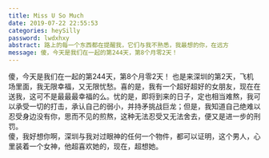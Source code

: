 ```yaml
---
title: Miss U So Much
date: 2019-07-22 22:55:53
categories: heySilly
password: lwdxhxy
abstract: 路上的每一个东西都在提醒我，它们与我不熟悉，我最想的你，在远方
message: 傻，今天是我们在一起的第244天，第8个月零2天！
---
```

傻，今天是我们在一起的第244天，第8个月零2天！
也是来深圳的第2天，飞机场里面，我无限幸福，又无限忧愁。喜的是，我有一个超好超好的女朋友，现在在送我，这可不是最最最幸福的么。忧的是，即将到来的日子，定也相当难熬，我可以承受一切的打击，承认自己的弱小，并持矛挑战巨龙；但是，我知道自己绝难以忍受身边没有你，思而不见的煎熬，这种无法忍受又无法舍去，便又是进一步的刑罚。  
傻，我好想你啊，深圳与我对过眼神的任何一个物件，都可以证明，这个男人，心里装着一个女神，他超喜欢她的，现在，超想她。